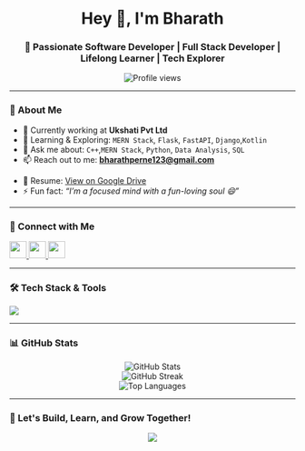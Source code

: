 <h1 align="center">Hey 👋, I'm Bharath</h1>
<h3 align="center">🚀 Passionate Software Developer | Full Stack Developer | Lifelong Learner | Tech Explorer</h3>

<p align="center">
  <img src="https://komarev.com/ghpvc/?username=bharathperne&label=Profile%20views&color=0e75b6&style=flat" alt="Profile views" />
</p>

---

### 💼 About Me
- 🔭 Currently working at **Ukshati Pvt Ltd**
- 🌱 Learning & Exploring: `MERN Stack`, `Flask`, `FastAPI`, `Django`,`Kotlin` 
- 💬 Ask me about: `C++`,`MERN Stack`, `Python`, `Data Analysis`, `SQL`
- 📫 Reach out to me: **bharathperne123@gmail.com**
<!--- 🧳 Portfolio: [kottarivaibhav.github.io/portfolio_website](https://kottarivaibhav.github.io/portfolio_website/) -->
- 📄 Resume: [View on Google Drive]([https://drive.google.com/file/d/1PXTY0PuOFsgyFqohWngYgA91YN_EAGNT/view?usp=sharing](https://drive.google.com/file/d/1FODW1xx4p8Gd1FvWO_2dKGSCzbG-Ux3Y/view?usp=sharing))
- ⚡ Fun fact: *“I’m a focused mind with a fun-loving soul 😄”*

---

### 🤝 Connect with Me

<p align="left">
  <a href="https://www.linkedin.com/in/bharathperne/" target="_blank">
    <img src="https://skillicons.dev/icons?i=linkedin" width="30" />
  </a>
  <a href="https://www.instagram.com/bharath_8205/" target="_blank">
    <img src="https://skillicons.dev/icons?i=instagram" width="30" />
  </a>
  <!--<a href="https://www.hackerrank.com/@kottarivaibhav" target="_blank">
    <img src="https://cdn.jsdelivr.net/gh/devicons/devicon/icons/hackerrank/hackerrank-original.svg" width="30" />
  </a> -->
  <a href="https://leetcode.com/BharathK_16/" target="_blank">
  <img src="https://cdn.jsdelivr.net/gh/devicons/devicon/icons/leetcode/leetcode-original.svg" width="30" />
</a>
</p>

---

### 🛠️ Tech Stack & Tools

<p align="left">
  <img src="https://skillicons.dev/icons?i=html,css,javascript,react,nextjs,tailwind,java,python,flask,django,mongodb,mysql,firebase,git,github,figma,postman,matlab,kotlin" />
</p>

---

<!--### 🌟 Hacktoberfest Badges
[![Holopin Badges](https://holopin.me/kottarivaibhav)](https://holopin.io/@kottarivaibhav)

---
-->
### 📊 GitHub Stats

<p align="center">
  <img src="https://github-readme-stats.vercel.app/api?username=bharathperne&show_icons=true&theme=tokyonight" alt="GitHub Stats" />
  <br/>
  <img src="https://github-readme-streak-stats.herokuapp.com/?user=bharathperne&theme=tokyonight" alt="GitHub Streak" />
  <br/>
  <img src="https://github-readme-stats.vercel.app/api/top-langs/?username=bharathperne&layout=compact&theme=tokyonight" alt="Top Languages" />
</p>

---

### 🧠 Let's Build, Learn, and Grow Together!

<p align="center">
  <img src="https://readme-typing-svg.demolab.com/?lines=Full+Stack+Developer;React+%7C+Python+%7C+MongoDB+Lover;FastAPI+%7C+Django+Explorer;Always+Learning+Something+New!&center=true&width=500&height=45">
</p>
